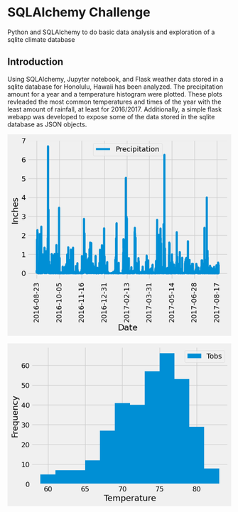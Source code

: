 # SQLAlchemy Challenge
Python and SQLAlchemy to do basic data analysis and exploration of a sqlite climate database

## Introduction
Using SQLAlchemy, Jupyter notebook, and Flask weather data stored in a sqlite database for Honolulu, Hawaii has been analyzed. The precipitation amount for a year and a temperature histogram were plotted. These plots revleaded the most common temperatures and times of the year with the least amount of rainfall, at least for 2016/2017. Additionally, a simple flask webapp was developed to expose some of the data stored in the sqlite database as JSON objects.

![precipitation](HawaiiTime/images/rainfall.png "Precipitation")

![Temperature](HawaiiTime/images/temperature.png "Temperature")   